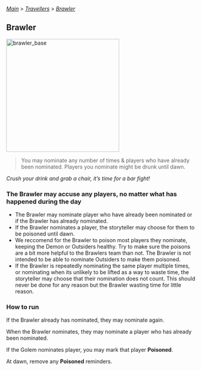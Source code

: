 [*Main*](https://github.com/PowerofMoll/Mining-Timing---A-fancreation-to-Blood-on-the-Clocktower/blob/main) > [_Travellers_](https://github.com/PowerofMoll/Mining-Timing---A-fancreation-to-Blood-on-the-Clocktower/blob/main/Travellers) > [_Brawler_](https://github.com/PowerofMoll/Mining-Timing---A-fancreation-to-Blood-on-the-Clocktower/blob/main/Travellers/Brawler)

## Brawler

<img src="https://github.com/user-attachments/assets/5533696a-5930-4c53-b616-2ea7a4f8edc6" alt="brawler_base" width="300" height="300">

> You may nominate any number of times & players who have already been nominated. Players you nominate might be drunk until dawn.

*Crush your drink and grab a chair, it’s time for a bar fight!*

### The Brawler may accuse any players, no matter what has happened during the day
- The Brawler may nominate player who have already been nominated or if the Brawler has already nominated.
- If the Brawler nominates a player, the storyteller may choose for them to be poisoned until dawn.
- We reccomend for the Brawler to poison most players they nominate, keeping the Demon or Outsiders healthy. Try to make sure the poisons are a bit more helpful to the Brawlers team than not. The Brawler is not intended to be able to nominate Outsiders to make them poisoned.
- If the Brawler is repeatedly nominating the same player multiple times, or nominating when its unlikely to be lifted as a way to waste time, the storyteller may choose that their nomination does not count. This should never be done for any reason but the Brawler wasting time for little reason.

### How to run
If the Brawler already has nominated, they may nominate again.

When the Brawler nominates, they may nominate a player who has already been nominated.

If the Golem nominates player, you may mark that player **Poisoned**.

At dawn, remove any **Poisoned** reminders.

